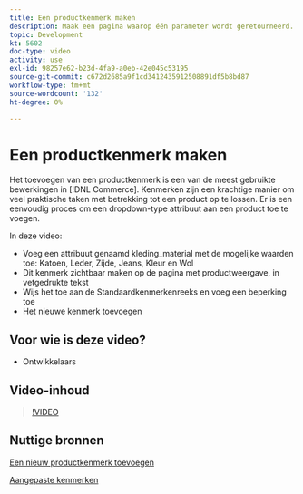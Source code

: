```yaml
---
title: Een productkenmerk maken
description: Maak een pagina waarop één parameter wordt geretourneerd.
topic: Development
kt: 5602
doc-type: video
activity: use
exl-id: 98257e62-b23d-4fa9-a0eb-42e045c53195
source-git-commit: c672d2685a9f1cd3412435912508891df5b8bd87
workflow-type: tm+mt
source-wordcount: '132'
ht-degree: 0%

---
```


# Een productkenmerk maken

Het toevoegen van een productkenmerk is een van de meest gebruikte bewerkingen in [!DNL Commerce]. Kenmerken zijn een krachtige manier om veel praktische taken met betrekking tot een product op te lossen. Er is een eenvoudig proces om een dropdown-type attribuut aan een product toe te voegen.

In deze video:

- Voeg een attribuut genaamd kleding_material met de mogelijke waarden toe: Katoen, Leder, Zijde, Jeans, Kleur en Wol
- Dit kenmerk zichtbaar maken op de pagina met productweergave, in vetgedrukte tekst
- Wijs het toe aan de Standaardkenmerkenreeks en voeg een beperking toe
- Het nieuwe kenmerk toevoegen

## Voor wie is deze video?

- Ontwikkelaars

## Video-inhoud

>[!VIDEO](https://video.tv.adobe.com/v/35789?quality=12&learn=on)

## Nuttige bronnen

[Een nieuw productkenmerk toevoegen](https://devdocs.magento.com/videos/fundamentals/add-new-product-attribute/)

[Aangepaste kenmerken](https://devdocs.magento.com/guides/v2.4/howdoi/custom-attributes/introduction.html)
